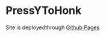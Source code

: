 # PressYToHonk
Site is deployedthrough <a href="https://joshua-benfell.github.io/PressYToHonk" target="_blank">Github Pages</a>
